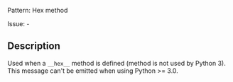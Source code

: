 Pattern: Hex method

Issue: -

## Description

Used when a `__hex__` method is defined (method is not used by Python 3). This message can't be emitted when using Python >= 3.0.